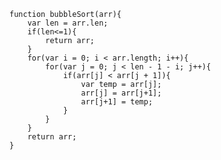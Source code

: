 <code>
function bubbleSort(arr){
    var len = arr.len;
    if(len<=1){
        return arr;
    }
    for(var i = 0; i < arr.length; i++){
        for(var j = 0; j < len - 1 - i; j++){
            if(arr[j] < arr[j + 1]){
                var temp = arr[j];
                arr[j] = arr[j+1];
                arr[j+1] = temp;
            }
        }
    }
    return arr;
}
</code>